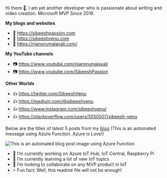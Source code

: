 Hi there 👋, I am yet another developer who is passionate about writing and video creation. Microsoft MVP Since 2016.

<b>My blogs and websites</b>

- 🔗 <a href="https://sibeeshpassion.com/">https://sibeeshpassion.com</a>
- 🔗 <a href="https://sibeeshvenu.com/">https://sibeeshvenu.com</a>
- 🔗 <a href="https://njanorumalayali.com/">https://njanorumalayali.com/</a>

<b>My YouTube channels</b>

- 📷 <a href="https://www.youtube.com/njanorumalayali">https://www.youtube.com/njanorumalayali</a>
- 📷 <a href="https://www.youtube.com/SibeeshPassion">https://www.youtube.com/SibeeshPassion</a>

<b>Other Worlds</b>

- 👍 <a href="https://twitter.com/SibeeshVenu">https://twitter.com/SibeeshVenu</a> 
- 👍 <a href="https://medium.com/@sibeeshvenu">https://medium.com/@sibeeshvenu</a>
- 👍 <a href="https://www.instagram.com/sibeeshvenu/">https://www.instagram.com/sibeeshvenu/</a>
- 👍 <a href="https://stackoverflow.com/users/5550507/sibeesh-venu">https://stackoverflow.com/users/5550507/sibeesh-venu</a>

Below are the titles of latest 5 posts from my <a target="_blank" href="https://sibeeshpassion.com/">blog</a> (This is an automated message using Azure Function. Azure is Love!)

![This is an automated blog post image using Azure Function](https://storageaccountsibee99d5.blob.core.windows.net/github/latestpost.png)

- 🔭 I’m currently working on Azure IoT Hub, IoT Central, Raspberry Pi 
- 🌱 I’m currently learning a lot of new IoT topics
- 👯 I’m looking to collaborate on any MVP product in IoT
- ⚡ Fun fact: Well, this readme file will not be enough!

